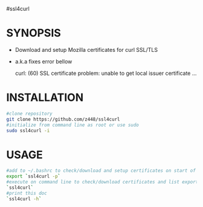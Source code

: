 #ssl4curl

# SYNOPSIS

- Download and setup Mozilla certificates for curl SSL/TLS
- a.k.a fixes error bellow

    curl: (60) SSL certificate problem: unable to get local issuer certificate ...

# INSTALLATION

```bash
#clone repository
git clone https://github.com/z448/ssl4curl
#initialize from command line as root or use sudo
sudo ssl4curl -i
```

# USAGE

```bash
#add to ~/.bashrc to check/download and setup certificates on start of every session
export `ssl4curl -p`
#execute on command line to check/download certificates and list export string. You can add output string into your ~/.bashrc in which case certificate setup will be skiped on start of session.
`ssl4curl`
#print this doc
`ssl4curl -h`
```
